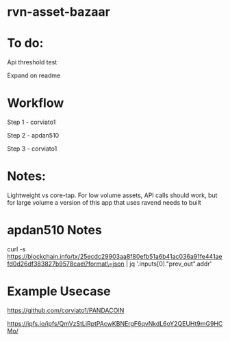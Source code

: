 # rvn-asset-bazaar

# To do:
Api threshold test

Expand on readme

# Workflow
Step 1 - corviato1

Step 2 - apdan510

Step 3 - corviato1

# Notes: 
Lightweight vs core-tap.  For low volume assets, API calls should work, but for large volume a version of this app that uses ravend needs to built 








# apdan510 Notes
curl -s https://blockchain.info/tx/25ecdc29903aa8f80efb51a6b41ac036a91fe441aefd0d26df383827b9578cae\?format\=json | jq '.inputs[0]."prev_out".addr'

# Example Usecase
https://github.com/corviato1/PANDACOIN

https://ipfs.io/ipfs/QmVzStLiRptPAcwKBNErgF6qvNkdL6oY2QEUHt9mG9HCMo/
